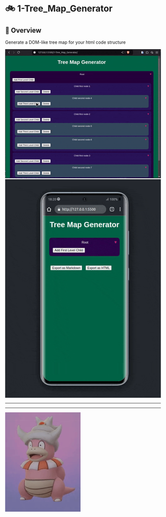 #  :bike: 1-Tree_Map_Generator

## :scroll: Overview 
Generate a DOM-like tree map for your html code structure

![screenshot](pics/screengif1.gif)
![screenshot](pics/screengif2.gif)

***
***

![screenshot](pics/slowking.gif "...Then teach and guide yourself")